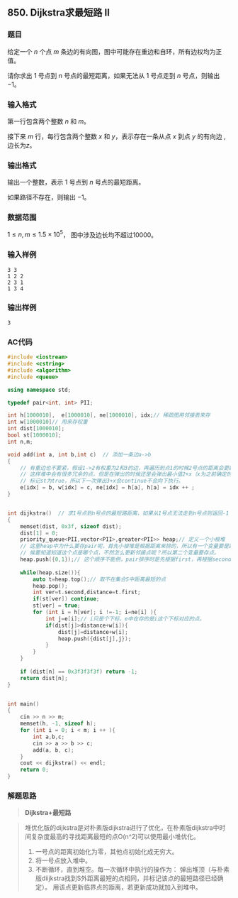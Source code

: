 ##  850. Dijkstra求最短路 II

### 题目

给定一个 $n$ 个点 $m$ 条边的有向图，图中可能存在重边和自环，所有边权均为正值。

请你求出 $1$ 号点到 $n$ 号点的最短距离，如果无法从 $1$ 号点走到 $n$ 号点，则输出 $−1$。

### 输入格式

第一行包含两个整数 $n$ 和 $m$。

接下来 $m$ 行，每行包含两个整数 $x$ 和 $y$，表示存在一条从点 $x$ 到点 $y$ 的有向边 ,边长为$z$。

### 输出格式

输出一个整数，表示 $1$ 号点到 $n$ 号点的最短距离。

如果路径不存在，则输出 $−1$。

### 数据范围

$1≤n,m≤1.5×10^5$，
图中涉及边长均不超过10000。

### 输入样例

```
3 3
1 2 2
2 3 1
1 3 4
```

### 输出样例

```
3
```

### AC代码

```c++
#include <iostream>
#include <cstring>
#include <algorithm>
#include <queue>

using namespace std;

typedef pair<int, int> PII;

int h[1000010],  e[1000010], ne[1000010], idx;// 稀疏图用邻接表来存
int w[1000010]// 用来存权重
int dist[1000010];
bool st[1000010];
int n,m;

void add(int a, int b,int c)  // 添加一条边a->b
{
    // 有重边也不要紧，假设1->2有权重为2和3的边，再遍历到点1的时候2号点的距离会更新两次放入堆中
    // 这样堆中会有很多冗余的点，但是在弹出的时候还是会弹出最小值2+x（x为之前确定的最短路径），并
    // 标记st为true，所以下一次弹出3+x会continue不会向下执行。
    e[idx] = b, w[idx] = c, ne[idx] = h[a], h[a] = idx ++ ;
}


int dijkstra()  // 求1号点到n号点的最短路距离，如果从1号点无法走到n号点则返回-1
{
    memset(dist, 0x3f, sizeof dist);
    dist[1] = 0;
    priority_queue<PII,vector<PII>,greater<PII>> heap;// 定义一个小根堆
    // 这里heap中为什么要存pair呢，首先小根堆是根据距离来排的，所以有一个变量要是距离，其次在从堆中拿出来的时    
    // 候要知道知道这个点是哪个点，不然怎么更新邻接点呢？所以第二个变量要存点。
    heap.push({0,1});// 这个顺序不能倒，pair排序时是先根据first，再根据second，这里显然要根据距离排序
    
    while(heap.size()){
        auto t=heap.top();// 取不在集合S中距离最短的点
        heap.pop();
        int ver=t.second,distance=t.first;
        if(st[ver]) continue;
        st[ver] = true;
        for (int i = h[ver]; i !=-1; i=ne[i] ){
            int j=e[i];// i只是个下标，e中在存的是i这个下标对应的点。
            if(dist[j]>distance+w[i]){
                dist[j]=distance+w[i];
                heap.push({dist[j],j});
            }
        }
    }
    
    if (dist[n] == 0x3f3f3f3f) return -1;
    return dist[n];
}


int main()
{
    cin >> n >> m;
    memset(h, -1, sizeof h);
    for (int i = 0; i < m; i ++ ){
        int a,b,c;
        cin >> a >> b >> c;
        add(a, b, c);
    }
    cout << dijkstra() << endl;
    return 0;
}
```

### 解题思路

>**Dijkstra+最短路**

> 堆优化版的dijkstra是对朴素版dijkstra进行了优化，在朴素版dijkstra中时间复杂度最高的寻找距离最短的点O(n^2)可以使用最小堆优化。
> 1. 一号点的距离初始化为零，其他点初始化成无穷大。
> 2. 将一号点放入堆中。
> 3. 不断循环，直到堆空。每一次循环中执行的操作为：
>     弹出堆顶（与朴素版diijkstra找到S外距离最短的点相同，并标记该点的最短路径已经确定）。
>     用该点更新临界点的距离，若更新成功就加入到堆中。